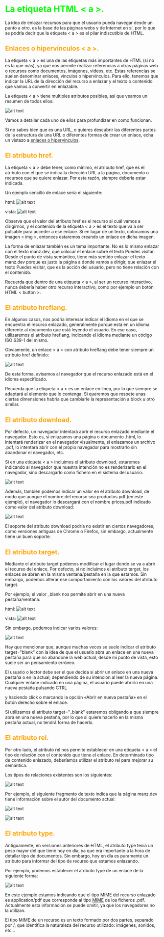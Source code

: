 # <span style="color:lime">La etiqueta HTML < a >.</span>
La idea de enlazar recursos para que el usuario pueda navegar desde un punto a otro, es la base de las páginas webs y de Internet en sí, por lo que se podría decir que la etiqueta < a > es el pilar indiscutible de HTML.

## <span style="color:orange">Enlaces o hipervínculos < a >.</span>
La etiqueta < a > es una de las etiquetas más importantes de HTML (si no es la que más), ya que nos permite realizar referencias a otras páginas web o recursos como documentos, imágenes, videos, etc. Estas referencias se suelen denominar enlaces, vínculos o hipervínculos. Para ello, tenemos que indicar la URL de la dirección del recurso a enlazar y el texto o contenido que vamos a convertir en enlazable.

La etiqueta < a > tiene multiples atributos posibles, así que veamos un resumen de todos ellos:

![alt text](./imagenes-la.etiqueta.html-a/image.png)

Vamos a detallar cada uno de ellos para profundizar en como funcionan.

Si no sabes bien que es una URL, o quieres descubrir las diferentes partes de la estructura de una URL o diferentes formas de crear un enlace, echa un vistazo a [enlaces o hipervínculos](../34-ENLACES-HIPERVINCULOS/enlaces-hipervinculos.md).

## <span style="color:orange">El atributo href.</span>
La etiqueta < a > debe tener, como mínimo, el atributo href, que es el atributo con el que se indica la dirección URL a la página, documento o recursos que se quiere enlazar. Por esta razón, siempre debería estar indicada.

Un ejemplo sencillo de enlace sería el siguiente:

html:
![alt text](./imagenes-la.etiqueta.html-a/image-1.png)

vista:
![alt text](./imagenes-la.etiqueta.html-a/image-2.png)

Observa que el valor del atributo href es el recurso al cuál vamos a dirigirnos, y el contenido de la etiqueta < a > es el texto que va a ser pulsable para acceder a ese enlace. Si en lugar de un texto, colocamos una imagen < img >, entonces estaremos creando un enlace en dicha imagen.

La forma de enlazar también es un tema importante. No es lo mismo enlazar con el texto manz.dev, que colocar el enlace sobre el texto Puedes visitar. Desde el punto de vista semántico, tiene más sentido enlazar el texto manz.dev porque es justo la página a donde vamos a dirigir, que enlazar el texto Puedes visitar, que es la acción del usuario, pero no tiene relación con el contenido.

Recuerda que dentro de una etiqueta < a >, al ser un recurso interactivo, nunca debería haber otro recurso interactivo, como por ejemplo un botón HTML < button >.

## <span style="color:orange">El atributo hreflang.</span>
En algunos casos, nos podría interesar indicar el idioma en el que se encuentra el recurso enlazado, generalmente porque está en un idioma diferente al documento que está leyendo el usuario. En ese caso, utilizaremos el atributo hreflang, indicando el idioma mediante un código ISO 639-1 del mismo.

Obviamente, un enlace < a > con atributo hreflang debe tener siempre un atributo href definido:

![alt text](./imagenes-la.etiqueta.html-a/image-3.png)

De esta forma, avisamos al navegador que el recurso enlazado está en el idioma especificado.

Recuerda que la etiqueta < a > es un enlace en línea, por lo que siempre se adaptará al elemento que lo contenga. Si queremos que respete unas ciertas dimensiones habría que cambiarle la representación a block u otro similar.

## <span style="color:orange">El atributo download.</span>
Por defecto, un navegador intentará abrir el recurso enlazado mediante el navegador. Esto es, si enlazamos una página o documento .html, lo intentará renderizar en el navegador visualmente, si enlazamos un archivo .pdf, lo intentará abrir con el propio navegador para mostrarlo sin abandonar el navegador, etc.

Si en una etiqueta < a > incluimos el atributo download, estaremos indicando al navegador que nuestra intención no es renderizarlo en el navegador, sino descargarlo como fichero en el sistema del usuario:

![alt text](./imagenes-la.etiqueta.html-a/image-4.png)

Además, también podemos indicar un valor en el atributo download, de modo que aunque el nombre del recurso sea productos.pdf (en este ejemplo), el navegador lo descargará con el nombre prices.pdf indicado como valor del atributo download:

![alt text](./imagenes-la.etiqueta.html-a/image-5.png)

El soporte del atributo download podría no existir en ciertos navegadores, como versiones antiguas de Chrome o Firefox, sin embargo, actualmente tiene un buen soporte:

## <span style="color:orange">El atributo target.</span>
Mediante el atributo target podemos modificar el lugar donde se va a abrir el recurso del enlace. Por defecto, si no incluímos el atributo target, los enlaces se abren en la misma ventana/pestaña en la que estamos. Sin embargo, podemos alterar ese comportamiento con los valores del atributo target.

Por ejemplo, el valor _blank nos permite abrir en una nueva pestaña/ventana:

html:
![alt text](./imagenes-la.etiqueta.html-a/image-6.png)

vista:
![alt text](./imagenes-la.etiqueta.html-a/image-7.png)

Sin embargo, podemos indicar varios valores:

![alt text](./imagenes-la.etiqueta.html-a/image-8.png)

Hay que mencionar que, aunque muchas veces se suele indicar el atributo target="blank" con la idea de que el usuario abra un enlace en una nueva pestaña para que no abandone la web actual, desde mi punto de vista, esto suele ser un pensamiento erróneo.

El usuario o lector debe ser el que decida si abrir un enlace en una nueva pestaña o en la actual, dependiendo de su intención al leer la nueva página. Cualquier enlace indicado en una página, el usuario puede abrirlo en una nueva pestaña pulsando CTRL

y haciendo click o marcando la opción «Abrir en nueva pestaña» en el botón derecho sobre el enlace.

Si utilizamos el atributo target="_blank" estaremos obligando a que siempre abra en una nueva pestaña, por lo que si quiere hacerlo en la misma pestaña actual, no tendrá forma de hacerlo.

## <span style="color:orange">El atributo rel.</span>
Por otro lado, el atributo rel nos permite establecer en una etiqueta < a > el tipo de relación con el contenido que tiene el enlace. En determinado tipo de contenido enlazado, deberíamos utilizar el atributo rel para mejorar su semántica.

Los tipos de relaciones existentes son los siguientes:

![alt text](./imagenes-la.etiqueta.html-a/image-9.png)

Por ejemplo, el siguiente fragmento de texto indica que la página manz.dev tiene información sobre el autor del documento actual:

![alt text](./imagenes-la.etiqueta.html-a/image-10.png)

![alt text](./imagenes-la.etiqueta.html-a/image-11.png)

## <span style="color:orange">El atributo type.</span>
Antiguamente, en versiones anteriores de HTML, el atributo type tenía un peso mayor del que tiene hoy en día, ya que era importante a la hora de detallar tipo de documentos. Sin embargo, hoy en día es puramente un atributo para informar del tipo de recurso que estamos enlazando.

Por ejemplo, podemos establecer el atributo type de un enlace de la siguiente forma:

![alt text](./imagenes-la.etiqueta.html-a/image-12.png)

En este ejemplo estamos indicando que el tipo MIME del recurso enlazado es application/pdf que corresponde al tipo [MIME](https://en.wikipedia.org/wiki/Media_type) de los ficheros .pdf. Actualmente esta información se puede omitir, ya que los navegadores no la utilizan.

El tipo MIME de un recurso es un texto formado por dos partes, separado por /, que identifica la naturaleza del recurso utilizado: imágenes, sonidos, etc...

